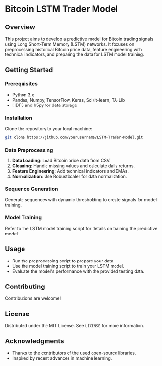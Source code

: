 # Bitcoin LSTM Trader Model

## Overview
This project aims to develop a predictive model for Bitcoin trading signals using Long Short-Term Memory (LSTM) networks. It focuses on preprocessing historical Bitcoin price data, feature engineering with technical indicators, and preparing the data for LSTM model training.

## Getting Started

### Prerequisites
- Python 3.x
- Pandas, Numpy, TensorFlow, Keras, Scikit-learn, TA-Lib
- HDF5 and h5py for data storage

### Installation
Clone the repository to your local machine:
```bash
git clone https://github.com/yourusername/LSTM-Trader-Model.git
```

### Data Preprocessing
1. **Data Loading**: Load Bitcoin price data from CSV.
2. **Cleaning**: Handle missing values and calculate daily returns.
3. **Feature Engineering**: Add technical indicators and EMAs.
4. **Normalization**: Use RobustScaler for data normalization.

### Sequence Generation
Generate sequences with dynamic thresholding to create signals for model training.

### Model Training
Refer to the LSTM model training script for details on training the predictive model.

## Usage
- Run the preprocessing script to prepare your data.
- Use the model training script to train your LSTM model.
- Evaluate the model's performance with the provided testing data.

## Contributing
Contributions are welcome!

## License
Distributed under the MIT License. See `LICENSE` for more information.

## Acknowledgments
- Thanks to the contributors of the used open-source libraries.
- Inspired by recent advances in machine learning.

